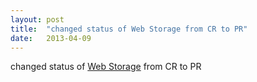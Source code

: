 ```yaml
---
layout: post
title:  "changed status of Web Storage from CR to PR"
date:   2013-04-09
---
```


changed status of <a href="http://www.w3.org/TR/webstorage/">Web Storage</a> from CR to PR